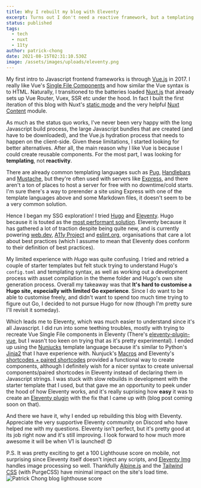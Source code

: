 ```yaml
---
title: Why I rebuilt my blog with Eleventy
excerpt: Turns out I don't need a reactive framework, but a templating framework
status: published
tags:
  - tech
  - nuxt
  - 11ty
author: patrick-chong
date: 2021-08-15T02:31:10.530Z
image: /assets/images/uploads/eleventy.png
---
```


My first intro to Javascript frontend frameworks is through [Vue.js](https://github.com/vuejs/vue) in 2017. I really like Vue's [Single File Components](https://vuejs.org/v2/guide/single-file-components.html) and how similar the Vue syntax is to HTML. Naturally, I transitioned to the batteries loaded [Nuxt.js](https://github.com/nuxt/nuxt.js) that already sets up Vue Router, Vuex, SSR etc under the hood. In fact I built the first iteration of this blog with Nuxt's [static mode](https://nuxtjs.org/docs/2.x/concepts/static-site-generation) and the very helpful [Nuxt Content](https://github.com/nuxt/content) module.

As much as the status quo works, I've never been very happy with the long Javascript build process, the large Javascript bundles that are created (and have to be downloaded), and the Vue.js hydration process that needs to happen on the client-side. Given these limitations, I started looking for better alternatives. After all, the main reason why I like Vue is because I could create reusable components. For the most part, I was looking for **templating**, not **reactivity**.

There are already common templating languages such as [Pug](https://github.com/pugjs/pug), [Handlebars](https://github.com/handlebars-lang/handlebars.js) and [Mustache](https://www.npmjs.com/package/mustache), but they're often used with servers like [Express](https://github.com/expressjs/express), and there aren't a ton of places to host a server for free with no downtime/cold starts. I'm sure there's a way to prerender a site using Express with one of the template languages above and some Markdown files, it doesn't seem to be a very common solution.

Hence I began my SSG exploration! I tried [Hugo](https://github.com/gohugoio/hugo) and [Eleventy](https://github.com/11ty/eleventy). Hugo because it is touted as the [most performant solution](https://css-tricks.com/comparing-static-site-generator-build-times). Eleventy because it has gathered a lot of traction despite being quite new, and is currently powering [web.dev](https://web.dev), [A11y Project](https://www.a11yproject.com) and [eslint.org](https://eslint.org), organisations that care a lot about best practices (which I assume to mean that Eleventy does conform to their definition of best practices).

My limited experience with _Hugo_ was quite confusing. I tried and retried a couple of starter templates but felt stuck trying to understand Hugo's `config.toml` and templating syntax, as well as working out a development process with asset compilation in the theme folder and Hugo's own site generation process. Overall my takeaway was that **It's hard to customise a Hugo site, especially with limited Go experience**. Since I do want to be able to customise freely, and didn't want to spend too much time trying to figure out Go, I decided to not pursue Hugo for now (though I'm pretty sure I'll revisit it someday).

Which leads me to Eleventy, which was much easier to understand since it's all Javascript. I did run into some teething troubles, mostly with trying to recreate Vue Single File components in Eleventy (There's [eleventy-plugin-vue](https://github.com/11ty/eleventy-plugin-vue), but I wasn't too keen on trying that as it's pretty experimental). I ended up using the [Nunjucks](https://github.com/mozilla/nunjucks) template language because it's similar to Python's [Jinja2](https://github.com/pallets/jinja/) that I have experience with. Nunjuck's [Macros](https://mozilla.github.io/nunjucks/templating.html#macro) and Eleventy's [shortcodes + paired shortcodes](https://www.11ty.dev/docs/shortcodes/) provided a functional way to create components, although I definitely wish for a nicer syntax to create universal components/paired shortcodes in Eleventy instead of declaring them in Javascript strings. I was stuck with slow rebuilds in development with the starter template that I used, but that gave me an opportunity to peek under the hood of how Eleventy works, and it's really suprising how **easy** it was to create an [Eleventy plugin](https://github.com/patrickxchong/eleventy-plugin-svg-sprite) with the fix that I came up with (blog post coming soon on that).

And there we have it, why I ended up rebuilding this blog with Eleventy. Appreciate the very supportive Eleventy community on Discord who have helped me with my questions. Eleventy isn't perfect, but it's pretty good at its job right now and it's still improving. I look forward to how much more awesome it will be when V1 is launched! 😍

P.S. It was pretty exciting to get a 100 Lighthouse score on mobile, not surprising since Eleventy itself doesn't inject any scripts, and [Eleventy Img](https://www.11ty.dev/docs/plugins/image/) handles image processing so well. Thankfully [Alpine.js](https://github.com/alpinejs/alpine) and the [Tailwind CSS](https://github.com/tailwindlabs/tailwindcss) (with PurgeCSS) have minimal impact on the site's load time. 
![Patrick Chong blog lighthouse score](/assets/images/uploads/lighthouse-100.png)
